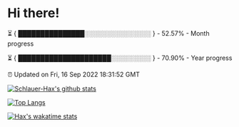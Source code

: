 # Hi there!

⏳ { ███████████████░░░░░░░░░░░░░░░ } - 52.57% - Month progress

⏳ { █████████████████████░░░░░░░░░ } - 70.90% - Year progress

⏰ Updated on Fri, 16 Sep 2022 18:31:52 GMT


[![Schlauer-Hax's github stats](https://github-readme-stats.vercel.app/api?username=Schlauer-Hax&show_icons=true&theme=dark&count_private=true)](https://github.com/Schlauer-Hax)


[![Top Langs](https://github-readme-stats.vercel.app/api/top-langs/?username=Schlauer-Hax&layout=compact&theme=dark)](https://github.com/Schlauer-Hax?tab=repositories)


[![Hax's wakatime stats](https://github-readme-stats.vercel.app/api/wakatime?username=Hax&theme=dark)](https://wakatime.com/@Hax)

